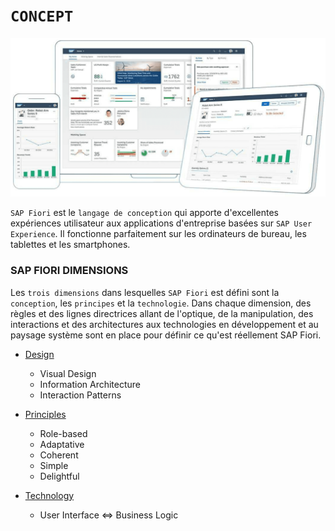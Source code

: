 # **`CONCEPT`**

![](../../99%20-%20Ressources/01_Basics%20of%20SAP%20Fiori%20-%2001_Introducing%20SAP%20Fiori%20-%2001_Concept%20-%2001.png)

`SAP Fiori` est le `langage de conception` qui apporte d'excellentes expériences utilisateur aux applications d'entreprise basées sur `SAP User Experience`. Il fonctionne parfaitement sur les ordinateurs de bureau, les tablettes et les smartphones.

### SAP FIORI DIMENSIONS

Les `trois dimensions` dans lesquelles `SAP Fiori` est défini sont la `conception`, les `principes` et la `technologie`. Dans chaque dimension, des règles et des lignes directrices allant de l'optique, de la manipulation, des interactions et des architectures aux technologies en développement et au paysage système sont en place pour définir ce qu'est réellement SAP Fiori.

- [Design](./02%20-%20Design.md)

  - Visual Design
  - Information Architecture
  - Interaction Patterns

- [Principles]()

  - Role-based
  - Adaptative
  - Coherent
  - Simple
  - Delightful

- [Technology]()

  - User Interface <=> Business Logic
